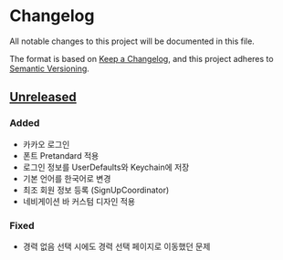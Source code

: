 # Changelog

All notable changes to this project will be documented in this file.

The format is based on [Keep a Changelog](https://keepachangelog.com/en/1.1.0/),
and this project adheres to [Semantic Versioning](https://semver.org/spec/v2.0.0.html).

## [Unreleased]

### Added

- 카카오 로그인
- 폰트 Pretandard 적용
- 로그인 정보를 UserDefaults와 Keychain에 저장
- 기본 언어를 한국어로 변경
- 최조 회원 정보 등록 (SignUpCoordinator)
- 네비게이션 바 커스텀 디자인 적용

### Fixed
- 경력 없음 선택 시에도 경력 선택 페이지로 이동했던 문제

[unreleased]: https://github.com/Picplz/picplz-ios
